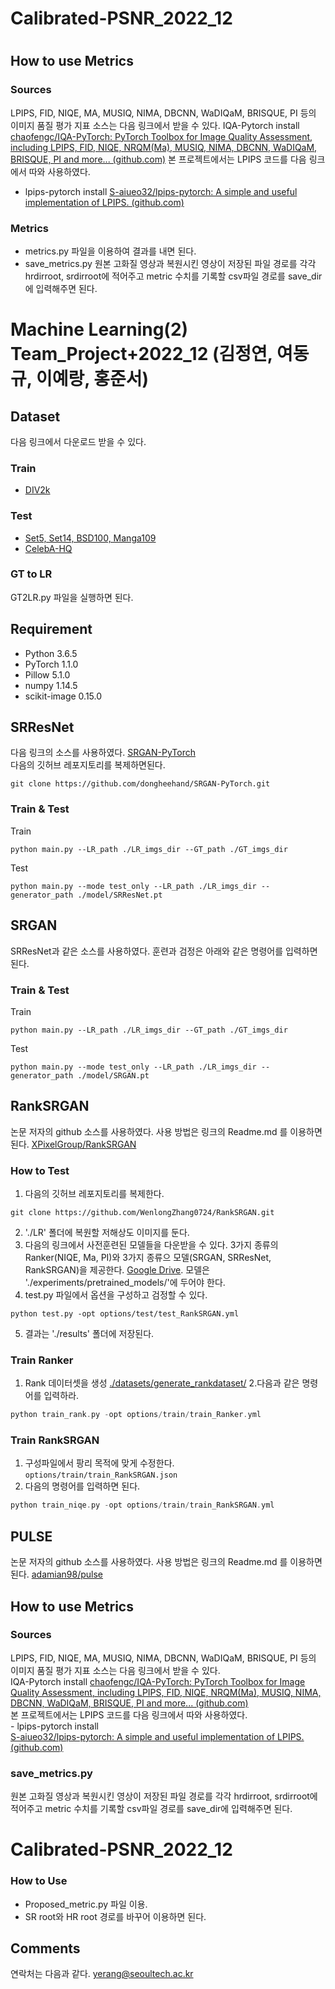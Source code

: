 # Calibrated-PSNR_2022_12
#
## How to use Metrics 
### Sources
LPIPS, FID, NIQE, MA, MUSIQ, NIMA, DBCNN, WaDIQaM, BRISQUE, PI 등의 이미지 품질 평가 지표 소스는 다음 링크에서 받을 수 있다.
IQA-Pytorch install
[chaofengc/IQA-PyTorch: PyTorch Toolbox for Image Quality Assessment, including LPIPS, FID, NIQE, NRQM(Ma), MUSIQ, NIMA, DBCNN, WaDIQaM, BRISQUE, PI and more... (github.com)](https://github.com/chaofengc/IQA-PyTorch)
본 프로젝트에서는 LPIPS 코드를 다음 링크에서 따와 사용하였다. 
- lpips-pytorch install 
[S-aiueo32/lpips-pytorch: A simple and useful implementation of LPIPS. (github.com)](https://github.com/S-aiueo32/lpips-pytorch)

### Metrics
- metrics.py 파일을 이용하여 결과를 내면 된다.
- save_metrics.py
 원본 고화질 영상과 복원시킨 영상이 저장된 파일 경로를 각각 hrdirroot, srdirroot에 적어주고 metric 수치를 기록할 csv파일 경로를 save_dir에 입력해주면 된다.
# Machine Learning(2) Team_Project+2022_12 (김정연, 여동규, 이예랑, 홍준서)
## Dataset 
 다음 링크에서 다운로드 받을 수 있다.
### Train
- [DIV2k](https://www.kaggle.com/datasets/joe1995/div2k-dataset)
### Test
- [Set5, Set14, BSD100, Manga109](https://cvnote.ddlee.cc/2019/09/22/image-super-resolution-datasets)
- [CelebA-HQ](https://www.kaggle.com/datasets/lamsimon/celebahq)


### GT to LR
GT2LR.py 파일을 실행하면 된다.

## Requirement
- Python 3.6.5
- PyTorch 1.1.0 
- Pillow 5.1.0
- numpy 1.14.5
- scikit-image 0.15.0

## SRResNet 
 다음 링크의 소스를 사용하였다. [SRGAN-PyTorch](https://github.com/dongheehand/SRGAN-PyTorch.git)
<br>다음의 깃허브 레포지토리를 복제하면된다.

```
git clone https://github.com/dongheehand/SRGAN-PyTorch.git
```
### Train & Test
 Train 
```
python main.py --LR_path ./LR_imgs_dir --GT_path ./GT_imgs_dir
```
Test
```
python main.py --mode test_only --LR_path ./LR_imgs_dir --generator_path ./model/SRResNet.pt
```

## SRGAN
 SRResNet과 같은 소스를 사용하였다. 훈련과 검정은 아래와 같은 명령어를 입력하면 된다.
### Train & Test
 Train 
```
python main.py --LR_path ./LR_imgs_dir --GT_path ./GT_imgs_dir
```
Test
```
python main.py --mode test_only --LR_path ./LR_imgs_dir --generator_path ./model/SRGAN.pt
```

## RankSRGAN
 논문 저자의 github 소스를 사용하였다. 사용 방법은 링크의 Readme.md 를 이용하면 된다.
 [XPixelGroup/RankSRGAN](https://github.com/XPixelGroup/RankSRGAN.git)

### How to Test 
1. 다음의 깃허브 레포지토리를 복제한다. 
```
git clone https://github.com/WenlongZhang0724/RankSRGAN.git
```
2. './LR' 폴더에 복원할 저해상도 이미지를 둔다.
3. 다음의 링크에서 사전훈련된 모델들을 다운받을 수 있다. 3가지 종류의 Ranker(NIQE, Ma, PI)와 3가지 종류으 모델(SRGAN, SRResNet, RankSRGAN)을 제공한다. [Google Drive](https://drive.google.com/drive/folders/1_KhEc_zBRW7iLeEJITU3i923DC6wv51T?usp=sharing). 모델은 './experiments/pretrained_models/'에 두어야 한다.
5. test.py 파일에서 옵션을 구성하고 검정할 수 있다.
```
python test.py -opt options/test/test_RankSRGAN.yml
```
5. 결과는 './results' 폴더에 저장된다.

### Train Ranker
1. Rank 데이터셋을 생성  [./datasets/generate_rankdataset/](datasets/generate_rankdataset)
2.다음과 같은 명령어를 입력하라.
```c++
python train_rank.py -opt options/train/train_Ranker.yml
```

### Train RankSRGAN

1. 구성파일에서 팡리 목적에 맞게 수정한다.  `options/train/train_RankSRGAN.json`
2. 다음의 명령어를 입력하면 된다.
```c++
python train_niqe.py -opt options/train/train_RankSRGAN.yml
```

## PULSE 
 논문 저자의 github 소스를 사용하였다. 사용 방법은 링크의 Readme.md 를 이용하면 된다.
 [adamian98/pulse](https://github.com/adamian98/pulse)

## How to use Metrics 
### Sources
 LPIPS, FID, NIQE, MA, MUSIQ, NIMA, DBCNN, WaDIQaM, BRISQUE, PI 등의 이미지 품질 평가 지표 소스는 다음 링크에서 받을 수 있다.
 <br>IQA-Pytorch install  [chaofengc/IQA-PyTorch: PyTorch Toolbox for Image Quality Assessment, including LPIPS, FID, NIQE, NRQM(Ma), MUSIQ, NIMA, DBCNN, WaDIQaM, BRISQUE, PI and more... (github.com)](https://github.com/chaofengc/IQA-PyTorch)
 <br> 본 프로젝트에서는 LPIPS 코드를 다음 링크에서 따와 사용하였다. 
 <br> - lpips-pytorch install 
 <br> [S-aiueo32/lpips-pytorch: A simple and useful implementation of LPIPS. (github.com)](https://github.com/S-aiueo32/lpips-pytorch)

### save_metrics.py
 원본 고화질 영상과 복원시킨 영상이 저장된 파일 경로를 각각 hrdirroot, srdirroot에 적어주고 metric 수치를 기록할 csv파일 경로를 save_dir에 입력해주면 된다.


# Calibrated-PSNR_2022_12
### How to Use 
- Proposed_metric.py 파일 이용.
- SR root와 HR root 경로를 바꾸어 이용하면 된다.
 
 ## Comments
 연락처는  다음과 같다. yerang@seoultech.ac.kr
